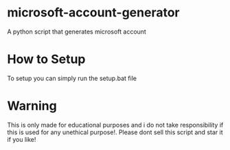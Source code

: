 # microsoft-account-generator
A python script that generates microsoft account 

# How to Setup
To setup you can simply run the setup.bat file

# Warning
This is only made for educational purposes and i do not take responsibility if this is used for any unethical purpose!.
Please dont sell this script and star it if you like!
